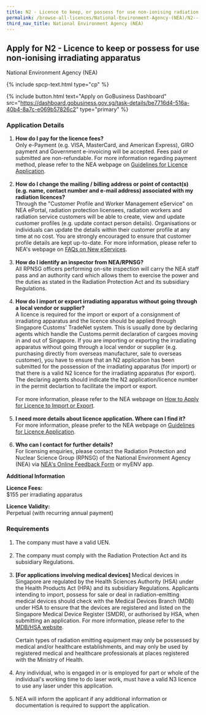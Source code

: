 ```yaml
---
title: N2 - Licence to keep, or possess for use non-ionising radiation irradiating apparatus
permalink: /browse-all-licences/National-Environment-Agency-(NEA)/N2---Licence-to-keep--or-possess-for-use-non-ionising-radiation-irradiating-apparatus
third_nav_title: National Environment Agency (NEA)
---
```


## Apply for N2 - Licence to keep or possess for use non-ionising irradiating apparatus

National Environment Agency (NEA)

{% include spcp-text.html type="cp" %}

{% include button.html text="Apply on GoBusiness Dashboard" src="https://dashboard.gobusiness.gov.sg/task-details/be7716d4-516a-40b4-8a7c-e069b57826c2" type="primary" %}

<H3>Application Details</H3>

<ol>
<li><strong>How do I pay for the licence fees? </strong><br />Only e-Payment (e.g. VISA, MasterCard, and American Express), GIRO payment and Government e-invoicing will be accepted. Fees paid or submitted are non-refundable. For more information regarding payment method, please refer to the NEA webpage on <a href="https://www.nea.gov.sg/our-services/radiation-safety/guidelines-for-licence-application" target="_blank" rel="noopener">Guidelines for Licence Application</a>.<br /><br /></li>
<li><strong>How do I change the mailing / billing address or point of contact(s) (e.g. name, contact number and e-mail address) associated with my radiation licences? </strong><br />Through the "Customer Profile and Worker Management eService" on NEA ePortal, radiation protection licensees, radiation workers and radiation service customers will be able to create, view and update customer profiles (e.g. update contact person details). Organisations or individuals can update the details within their customer profile at any time at no cost. You are strongly encouraged to ensure that customer profile details are kept up-to-date. For more information, please refer to NEA's webpage on <a href="https://www.nea.gov.sg/our-services/radiation-safety/changes-in-2023/faqs-on-new-eservices" target="_blank" rel="noopener">FAQs on New eServices</a>.<br /><br /></li>
<li><strong>How do I identify an inspector from NEA/RPNSG? </strong><br />All RPNSG officers performing on-site inspection will carry the NEA staff pass and an authority card which allows them to exercise the power and the duties as stated in the Radiation Protection Act and its subsidiary Regulations.<br /><br /></li>
<li><strong>How do I import or export irradiating apparatus without going through a local vendor or supplier? </strong><br />A licence is required for the import or export of a consignment of irradiating apparatus and the licence should be applied through Singapore Customs' TradeNet system. This is usually done by declaring agents which handle the Customs permit declaration of cargoes moving in and out of Singapore. If you are importing or exporting the irradiating apparatus without going through a local vendor or supplier (e.g. purchasing directly from overseas manufacturer, sale to overseas customer), you have to ensure that an N2 application has been submitted for the possession of the irradiating apparatus (for import) or that there is a valid N2 licence for the irradiating apparatus (for export). The declaring agents should indicate the N2 application/licence number in the permit declartion to facilitate the import or export. <br /><br />For more information, please refer to the NEA webpage on <a href="https://www.nea.gov.sg/our-services/radiation-safety/application-for-licence-to-import-or-export-irradiating-apparatus-and-radioactive-materials/how-to-apply-for-licence-to-import-or-export" target="_blank" rel="noopener">How to Apply for Licence to Import or Export</a>.<br /><br /></li>
<li><strong>I need more details about licence application. Where can I find it? </strong><br />For more information, please prefer to the NEA webpage on <a href="https://www.nea.gov.sg/our-services/radiation-safety/guidelines-for-licence-application" target="_blank" rel="noopener">Guidelines for Licence Application</a>.<br /><br /></li>
<li><strong>Who can I contact for further details? </strong><br />For licensing enquiries, please contact the Radiation Protection and Nuclear Science Group (RPNSG) of the National Environment Agency (NEA) via <a href="https://www.nea.gov.sg/corporate-functions/feedback> or myENV app." target="_blank" rel="noopener">NEA's Online Feedback Form</a> or myENV app.</li>
</ol>

<strong>Additional Information</strong>

<p><strong>Licence Fees:<br /></strong>$155 per irradiating apparatus <strong><br /></strong></p>
<p><strong>Licence Validity:<br /></strong>Perpetual (with recurring annual payment)</p>

<H3>Requirements</H3>

<ol>
<li>The company must have a valid UEN.<br /><br /></li>
<li>The company must comply with the Radiation Protection Act and its subsidiary Regulations.<br /><br /></li>
<li><strong>[For applications involving medical devices] </strong>Medical devices in Singapore are regulated by the Health Sciences Authority (HSA) under the Health Products Act (HPA) and its subsidiary Regulations. Applicants intending to import, possess for sale or deal in radiation-emitting medical devices should check with the Medical Devices Branch (MDB) under HSA to ensure that the devices are registered and listed on the Singapore Medical Device Register (SMDR), or authorised by HSA, when submitting an application. For more information, please refer to the <a href="http://www.hsa.gov.sg/medical-devices" target="_blank" rel="noopener">MDB/HSA website</a>. <br /><br />Certain types of radiation emitting equipment may only be possessed by medical and/or healthcare establishments, and may only be used by registered medical and healthcare professionals at places registered with the Ministry of Health.<br /><br /></li>
<li>Any individual, who is engaged in or is employed for part or whole of the individual's working time to do laser work, must have a valid N3 licence to use any laser under this application.<br /><br /></li>
<li>NEA will inform the applicant if any additional information or documentation is required to support the application.</li>
</ol>

